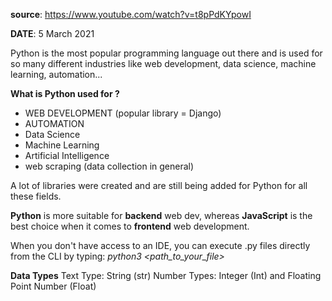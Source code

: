 **source**: https://www.youtube.com/watch?v=t8pPdKYpowI

**DATE**: 5 March 2021

Python is the most popular programming language out there and is used for so many different industries like web development, data science, machine learning, automation...

**What is Python used for ?**
- WEB DEVELOPMENT (popular library = Django)
- AUTOMATION
- Data Science
- Machine Learning
- Artificial Intelligence
- web scraping (data collection in general)

A lot of libraries were created and are still being added for Python for all these fields.

**Python** is more suitable for **backend** web dev, whereas 
**JavaScript** is the best choice when it comes to **frontend** web development.

When you don't have access to an IDE, you can execute .py files directly from the CLI by typing: *python3 <path_to_your_file>*

**Data Types**
Text Type: String (str)
Number Types: Integer (Int) and Floating Point Number (Float)